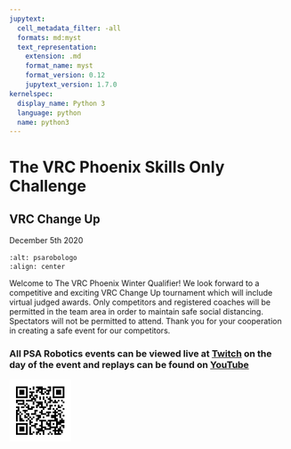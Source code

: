 ```yaml
---
jupytext:
  cell_metadata_filter: -all
  formats: md:myst
  text_representation:
    extension: .md
    format_name: myst
    format_version: 0.12
    jupytext_version: 1.7.0
kernelspec:
  display_name: Python 3
  language: python
  name: python3
---
```


# The VRC Phoenix Skills Only Challenge

## VRC Change Up

December 5th 2020

```{image} ./images/PSARobotics.jpg
:alt: psarobologo
:align: center
```

Welcome to The VRC Phoenix Winter Qualifier! We look forward to a competitive and exciting VRC Change Up tournament which will include virtual judged awards.  Only competitors and registered coaches will be permitted in the team area in order to maintain safe social distancing.  Spectators will not be permitted to attend.  Thank you for your cooperation in creating a safe event for our competitors.

### All PSA Robotics events can be viewed live at [Twitch](https://twitch.tv/vexteam_9447) on the day of the event and replays can be found on [YouTube](https://www.youtube.com/channel/UCD4qMvWYb7rBnB3L6p7BZAQ/)

![qrcode](./images/twitch_page.png)
